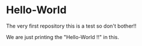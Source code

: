 # Hello-World
The very first repository
this is a test so don't bother!!

We are just printing the "Hello-World !!" in this.
